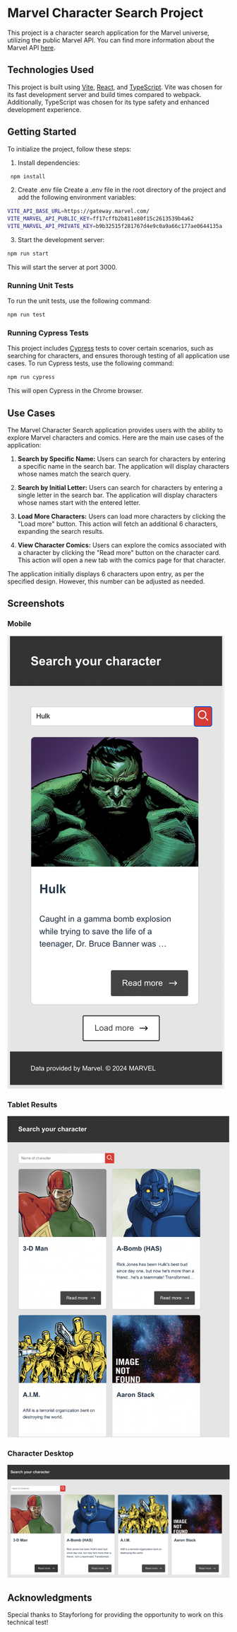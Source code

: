 # Marvel Character Search Project

This project is a character search application for the Marvel universe, utilizing the public Marvel API. You can find more information about the Marvel API [here](https://developer.marvel.com/).

## Technologies Used

This project is built using [Vite](https://vitejs.dev/), [React](https://reactjs.org/), and [TypeScript](https://www.typescriptlang.org/). 
Vite was chosen for its fast development server and build times compared to webpack. Additionally, TypeScript was chosen for its type safety and enhanced development experience.

## Getting Started

To initialize the project, follow these steps:

1. Install dependencies:

```sh
 npm install
```

2. Create .env file
Create a .env file in the root directory of the project and add the following environment variables:
```sh
VITE_API_BASE_URL=https://gateway.marvel.com/
VITE_MARVEL_API_PUBLIC_KEY=ff17cffb2b811e80f15c2613539b4a62
VITE_MARVEL_API_PRIVATE_KEY=b9b32515f281767d4e9c0a9a66c177ae0644135a
```


3. Start the development server:
```sh
npm run start
```
This will start the server at port 3000.

### Running Unit Tests
To run the unit tests, use the following command:

```sh
npm run test
```

### Running Cypress Tests
This project includes [Cypress](https://www.cypress.io/) tests to cover certain scenarios, such as searching for characters, and ensures thorough testing of all application use cases. To run Cypress tests, use the following command:

```sh
npm run cypress
```
This will open Cypress in the Chrome browser.

## Use Cases

The Marvel Character Search application provides users with the ability to explore Marvel characters and comics. Here are the main use cases of the application:

1. **Search by Specific Name:** Users can search for characters by entering a specific name in the search bar. The application will display characters whose names match the search query.

2. **Search by Initial Letter:** Users can search for characters by entering a single letter in the search bar. The application will display characters whose names start with the entered letter.

3. **Load More Characters:** Users can load more characters by clicking the "Load more" button. This action will fetch an additional 6 characters, expanding the search results.

4. **View Character Comics:** Users can explore the comics associated with a character by clicking the "Read more" button on the character card. This action will open a new tab with the comics page for that character.

The application initially displays 6 characters upon entry, as per the specified design. However, this number can be adjusted as needed.


## Screenshots

### Mobile
![Home Page](src/assets/screenshots/mobile.png)

### Tablet Results
![Tablet Results](src/assets/screenshots/tablet.png)

### Character Desktop
![Character Desktop](src/assets/screenshots/desktop.png)

## Acknowledgments
Special thanks to Stayforlong for providing the opportunity to work on this technical test!